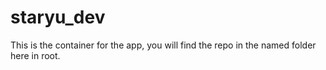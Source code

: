 # staryu_dev

This is the container for the app, you will find the repo in the named folder here in root.
